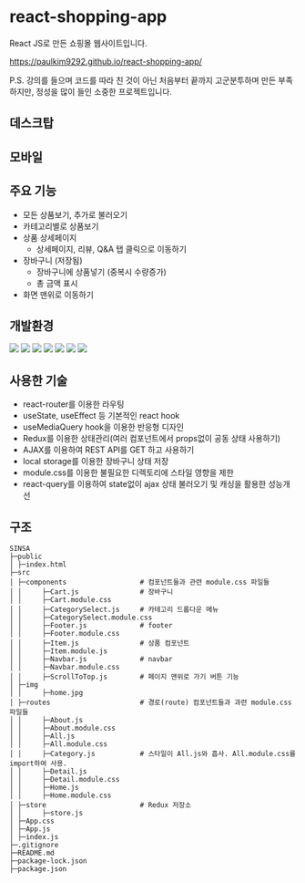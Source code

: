 # react-shopping-app

React JS로 만든 쇼핑몰 웹사이트입니다.

https://paulkim9292.github.io/react-shopping-app/

P.S. 강의를 들으며 코드를 따라 친 것이 아닌 처음부터 끝까지 고군분투하며 만든 부족하지만, 정성을 많이 들인 소중한 프로젝트입니다.

## 데스크탑

## 모바일

## 주요 기능

- 모든 상품보기, 추가로 불러오기
- 카테고리별로 상품보기
- 상품 상세페이지
  - 상세페이지, 리뷰, Q&A 탭 클릭으로 이동하기
- 장바구니 (저장됨)
  - 장바구니에 상품넣기 (중복시 수량증가)
  - 총 금액 표시
- 화면 맨위로 이동하기

## 개발환경

<p>
<img src="https://img.shields.io/badge/HTML5-E34F26?style=for-the-badge&logo=html5&logoColor=white">
<img src="https://img.shields.io/badge/CSS3-1572B6?style=for-the-badge&logo=css3&logoColor=white">
<img src="https://img.shields.io/badge/JavaScript-F7DF1E?style=for-the-badge&logo=javascript&logoColor=black">
<img src="https://img.shields.io/badge/React-20232A?style=for-the-badge&logo=react&logoColor=61DAFB">
<img src="https://img.shields.io/badge/Redux-593D88?style=for-the-badge&logo=redux&logoColor=white">
<img src="https://img.shields.io/badge/React_Router-CA4245?style=for-the-badge&logo=react-router&logoColor=white">
<img src="https://img.shields.io/badge/React_Query-#FF4154?style=for-the-badge&logo=react-query&logoColor=white">
</p>

## 사용한 기술

- react-router를 이용한 라우팅
- useState, useEffect 등 기본적인 react hook
- useMediaQuery hook을 이용한 반응형 디자인
- Redux를 이용한 상태관리(여러 컴포넌트에서 props없이 공동 상태 사용하기)
- AJAX를 이용하여 REST API를 GET 하고 사용하기
- local storage를 이용한 장바구니 상태 저장
- module.css를 이용한 불필요한 디렉토리에 스타일 영향을 제한
- react-query를 이용하여 state없이 ajax 상태 불러오기 및 캐싱을 활용한 성능개선

## 구조

```
SINSA
├─public
│ ├─index.html
├─src
│ ├─components                  # 컴포넌트들과 관련 module.css 파일들
│ │     ├─Cart.js               # 장바구니
│ │     ├─Cart.module.css
│ │     ├─CategorySelect.js     # 카테고리 드롭다운 메뉴
│ │     ├─CategorySelect.module.css
│ │     ├─Footer.js             # footer
│ │     ├─Footer.module.css
│ │     ├─Item.js               # 상품 컴포넌트
│ │     ├─Item.module.js
│ │     ├─Navbar.js             # navbar
│ │     ├─Navbar.module.css
│ │     ├─ScrollToTop.js        # 페이지 맨위로 가기 버튼 기능
│ ├─img
│ │     ├─home.jpg
│ ├─routes                      # 경로(route) 컴포넌트들과 과련 module.css 파일들
│ │     ├─About.js
│ │     ├─About.module.css
│ │     ├─All.js
│ │     ├─All.module.css
│ │     ├─Category.js           # 스타일이 All.js와 흡사. All.module.css를 import하여 사용.
│ │     ├─Detail.js
│ │     ├─Detail.module.css
│ │     ├─Home.js
│ │     ├─Home.module.css
│ ├─store                       # Redux 저장소
│ │     ├─store.js
│ ├─App.css
│ ├─App.js
│ ├─index.js
├─.gitignore
├─README.md
├─package-lock.json
├─package.json
```
